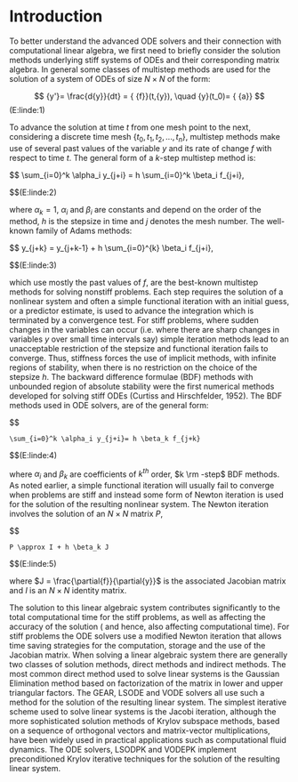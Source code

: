 # Introduction

To better understand the advanced ODE solvers and their connection with
computational linear algebra, we first need to briefly consider the
solution methods underlying stiff systems of ODEs and their
corresponding matrix algebra. In general some classes of multistep
methods are used for the solution of a system of ODEs of size
$N \times N$ of the form: 

$$
    {y'}= \frac{d{y}}{dt} = { {f}}(t,{y}), \quad {y}(t_0)= { {a}}
$$(E:linde:1)



To advance the solution at time $t$ from one mesh point to the next,
considering a discrete time mesh $\{t_0,t_1,t_2, ...,t_n\}$, multistep
methods make use of several past values of the variable $y$ and its rate
of change $f$ with respect to time $t$. The general form of a $k$-step
multistep method is: 

$$
    \sum_{i=0}^k \alpha_i y_{j+i} = h \sum_{i=0}^k \beta_i f_{j+i},

$$(E:linde:2)


where $\alpha_k=1$, $\alpha_i$ and $\beta_i$ are constants and depend on
the order of the method, $h$ is the stepsize in time and $j$ denotes the
mesh number. The well-known family of Adams methods: 

$$
    y_{j+k} = y_{j+k-1} + h \sum_{i=0}^{k} \beta_i f_{j+i},

$$(E:linde:3)

 which use
mostly the past values of $f$, are the best-known multistep methods for
solving nonstiff problems. Each step requires the solution of a
nonlinear system and often a simple functional iteration with an initial
guess, or a predictor estimate, is used to advance the integration which
is terminated by a convergence test. For stiff problems, where sudden
changes in the variables can occur (i.e. where there are sharp changes
in variables $y$ over small time intervals say) simple iteration methods
lead to an unacceptable restriction of the stepsize and functional
iteration fails to converge. Thus, stiffness forces the use of implicit
methods, with infinite regions of stability, when there is no
restriction on the choice of the stepsize $h$. The backward difference
formulae (BDF) methods with unbounded region of absolute stability were
the first numerical methods developed for solving stiff ODEs (Curtiss
and Hirschfelder, 1952). The BDF methods used in ODE solvers, are of the
general form: 

$$

    \sum_{i=0}^k \alpha_i y_{j+i}= h \beta_k f_{j+k}

$$(E:linde:4)

 where $\alpha_i$
and $\beta_k$ are coefficients of $k^{th}$ order, $k \rm -step$ BDF
methods. As noted earlier, a simple functional iteration will usually
fail to converge when problems are stiff and instead some form of Newton
iteration is used for the solution of the resulting nonlinear system.
The Newton iteration involves the solution of an $N \times N$ matrix
$P$, 

$$

    P \approx I + h \beta_k J

$$(E:linde:5)



where $J = \frac{\partial{f}}{\partial{y}}$ is the associated Jacobian
matrix and $I$ is an $N \times N$ identity matrix.

The solution to this linear algebraic system contributes significantly
to the total computational time for the stiff problems, as well as
affecting the accuracy of the solution ( and hence, also affecting
computational time). For stiff problems the ODE solvers use a modified
Newton iteration that allows time saving strategies for the computation,
storage and the use of the Jacobian matrix. When solving a linear
algebraic system there are generally two classes of solution methods,
direct methods and indirect methods. The most common direct method used
to solve linear systems is the Gaussian Elimination method based on
factorization of the matrix in lower and upper triangular factors. The
GEAR, LSODE and VODE solvers all use such a method for the solution of
the resulting linear system. The simplest iterative scheme used to solve
linear systems is the Jacobi iteration, although the more sophisticated
solution methods of Krylov subspace methods, based on a sequence of
orthogonal vectors and matrix-vector multiplications, have been widely
used in practical applications such as computational fluid dynamics. The
ODE solvers, LSODPK and VODEPK implement preconditioned Krylov iterative
techniques for the solution of the resulting linear system.